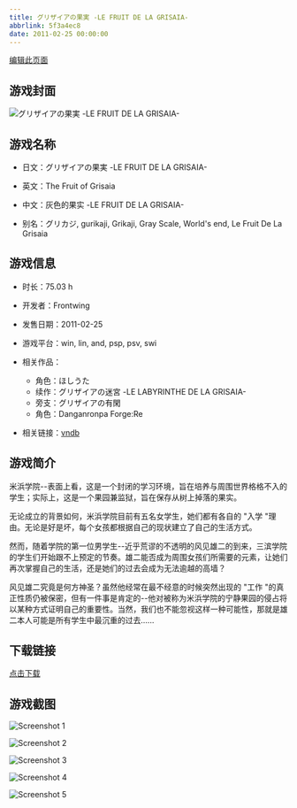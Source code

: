 ```yaml
---
title: グリザイアの果実 -LE FRUIT DE LA GRISAIA-
abbrlink: 5f3a4ec8
date: 2011-02-25 00:00:00
---
```

[编辑此页面](https://github.com/ACG-3/ADV3-source/blob/main/source/_posts/%E3%82%B0%E3%83%AA%E3%82%B6%E3%82%A4%E3%82%A2%E3%81%AE%E6%9E%9C%E5%AE%9F%20-LE%20FRUIT%20DE%20LA%20GRISAIA-.md)

## 游戏封面

![グリザイアの果実 -LE FRUIT DE LA GRISAIA-](https://pan.timero.xyz/d/onedrive/img_lib_001/%E3%82%B0%E3%83%AA%E3%82%B6%E3%82%A4%E3%82%A2%E3%81%AE%E6%9E%9C%E5%AE%9F%20-LE%20FRUIT%20DE%20LA%20GRISAIA-_cover.avif)


## 游戏名称

- 日文：グリザイアの果実 -LE FRUIT DE LA GRISAIA-
- 英文：The Fruit of Grisaia
- 中文：灰色的果实 -LE FRUIT DE LA GRISAIA-

- 别名：グリカジ, gurikaji, Grikaji, Gray Scale, World's end, Le Fruit De La Grisaia


## 游戏信息

- 时长：75.03 h
- 开发者：Frontwing
- 发售日期：2011-02-25
- 游戏平台：win, lin, and, psp, psv, swi
- 相关作品：
   - 角色：ほしうた
   - 续作：グリザイアの迷宮 -LE LABYRINTHE DE LA GRISAIA-
   - 旁支：グリザイアの有閑
   - 角色：Danganronpa Forge:Re

- 相关链接：[vndb](https://vndb.org/v5154)


## 游戏简介

米浜学院--表面上看，这是一个封闭的学习环境，旨在培养与周围世界格格不入的学生；实际上，这是一个果园兼监狱，旨在保存从树上掉落的果实。

无论成立的背景如何，米浜学院目前有五名女学生，她们都有各自的 "入学 "理由。无论是好是坏，每个女孩都根据自己的现状建立了自己的生活方式。

然而，随着学院的第一位男学生--近乎荒谬的不透明的风见雄二的到来，三滨学院的学生们开始跟不上预定的节奏。雄二能否成为周围女孩们所需要的元素，让她们再次掌握自己的生活，还是她们的过去会成为无法逾越的高墙？

风见雄二究竟是何方神圣？虽然他经常在最不经意的时候突然出现的 "工作 "的真正性质仍被保密，但有一件事是肯定的--他对被称为米浜学院的宁静果园的侵占将以某种方式证明自己的重要性。当然，我们也不能忽视这样一种可能性，那就是雄二本人可能是所有学生中最沉重的过去......


## 下载链接

[点击下载](https://pan.timero.xyz/onedrive/adv_lib_001/%E3%82%B0%E3%83%AA%E3%82%B6%E3%82%A4%E3%82%A2%E3%81%AE%E6%9E%9C%E5%AE%9F%20-LE%20FRUIT%20DE%20LA%20GRISAIA-)


## 游戏截图


![Screenshot 1](https://pan.timero.xyz/d/onedrive/img_lib_001/%E3%82%B0%E3%83%AA%E3%82%B6%E3%82%A4%E3%82%A2%E3%81%AE%E6%9E%9C%E5%AE%9F%20-LE%20FRUIT%20DE%20LA%20GRISAIA-_Screenshot_1.avif)

![Screenshot 2](https://pan.timero.xyz/d/onedrive/img_lib_001/%E3%82%B0%E3%83%AA%E3%82%B6%E3%82%A4%E3%82%A2%E3%81%AE%E6%9E%9C%E5%AE%9F%20-LE%20FRUIT%20DE%20LA%20GRISAIA-_Screenshot_2.avif)

![Screenshot 3](https://pan.timero.xyz/d/onedrive/img_lib_001/%E3%82%B0%E3%83%AA%E3%82%B6%E3%82%A4%E3%82%A2%E3%81%AE%E6%9E%9C%E5%AE%9F%20-LE%20FRUIT%20DE%20LA%20GRISAIA-_Screenshot_3.avif)

![Screenshot 4](https://pan.timero.xyz/d/onedrive/img_lib_001/%E3%82%B0%E3%83%AA%E3%82%B6%E3%82%A4%E3%82%A2%E3%81%AE%E6%9E%9C%E5%AE%9F%20-LE%20FRUIT%20DE%20LA%20GRISAIA-_Screenshot_4.avif)

![Screenshot 5](https://pan.timero.xyz/d/onedrive/img_lib_001/%E3%82%B0%E3%83%AA%E3%82%B6%E3%82%A4%E3%82%A2%E3%81%AE%E6%9E%9C%E5%AE%9F%20-LE%20FRUIT%20DE%20LA%20GRISAIA-_Screenshot_5.avif)

